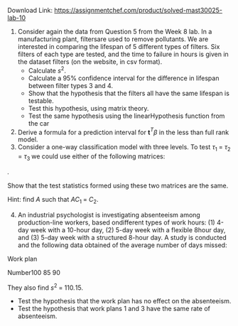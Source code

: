 Download Link: https://assignmentchef.com/product/solved-mast30025-lab-10
<br>
<ol>

 <li>Consider again the data from Question 5 from the Week 8 lab. In a manufacturing plant, filtersare used to remove pollutants. We are interested in comparing the lifespan of 5 different types of filters. Six filters of each type are tested, and the time to failure in hours is given in the dataset filters (on the website, in csv format).

  <ul>

   <li>Calculate <em>s</em><sup>2</sup>.</li>

   <li>Calculate a 95% confidence interval for the difference in lifespan between filter types 3 and 4.</li>

   <li>Show that the hypothesis that the filters all have the same lifespan is testable.</li>

   <li>Test this hypothesis, using matrix theory.</li>

   <li>Test the same hypothesis using the linearHypothesis function from the car</li>

  </ul></li>

 <li>Derive a formula for a prediction interval for <strong>t</strong><em><sup>T</sup></em><em>β </em>in the less than full rank model.</li>

 <li>Consider a one-way classification model with three levels. To test <em>τ</em><sub>1 </sub>= <em>τ</em><sub>2 </sub>= <em>τ</em><sub>3 </sub>we could use either of the following matrices:</li>

</ol>

<em> .</em>

Show that the test statistics formed using these two matrices are the same.

Hint: find <em>A </em>such that <em>AC</em><sub>1 </sub>= <em>C</em><sub>2</sub>.

<ol start="4">

 <li>An industrial psychologist is investigating absenteeism among production-line workers, based ondifferent types of work hours: (1) 4-day week with a 10-hour day, (2) 5-day week with a flexible 8hour day, and (3) 5-day week with a structured 8-hour day. A study is conducted and the following data obtained of the average number of days missed:</li>

</ol>

Work plan

Number100         85        90

They also find <em>s</em><sup>2 </sup>= 110<em>.</em>15.

<ul>

 <li>Test the hypothesis that the work plan has no effect on the absenteeism.</li>

 <li>Test the hypothesis that work plans 1 and 3 have the same rate of absenteeism.</li>

</ul>


